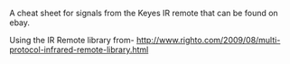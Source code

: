 A cheat sheet for signals from the Keyes IR remote that can be found on ebay.

Using the IR Remote library from-
http://www.righto.com/2009/08/multi-protocol-infrared-remote-library.html
